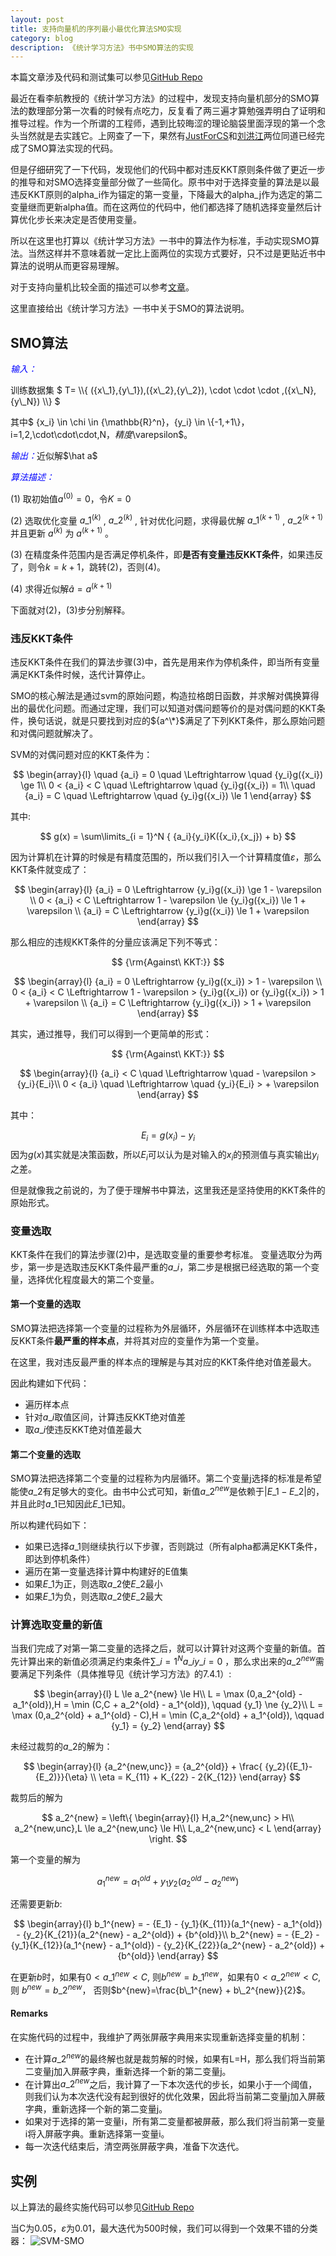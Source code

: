```yaml
---
layout: post
title: 支持向量机的序列最小最优化算法SMO实现
category: blog
description: 《统计学习方法》书中SMO算法的实现
---
```


本篇文章涉及代码和测试集可以参见[GitHub Repo](https://github.com/ZhiyuanLIPlus/StatisticalLearning)

最近在看李航教授的《统计学习方法》的过程中，发现支持向量机部分的SMO算法的数理部分第一次看的时候有点吃力，反复看了两三遍才算勉强弄明白了证明和推导过程。作为一个所谓的工程师，遇到比较晦涩的理论脑袋里面浮现的第一个念头当然就是去实践它。上网查了一下，果然有[JustForCS](http://www.cnblogs.com/JustForCS/p/5283489.html)和[刘洪江](http://liuhongjiang.github.io/tech/blog/2012/12/28/svm-smo/)两位同道已经完成了SMO算法实现的代码。

但是仔细研究了一下代码，发现他们的代码中都对违反KKT原则条件做了更近一步的推导和对SMO选择变量部分做了一些简化。原书中对于选择变量的算法是以最违反KKT原则的alpha_i作为锚定的第一变量，下降最大的alpha_j作为选定的第二变量继而更新alpha值。而在这两位的代码中，他们都选择了随机选择变量然后计算优化步长来决定是否使用变量。

所以在这里也打算以《统计学习方法》一书中的算法作为标准，手动实现SMO算法。当然这样并不意味着就一定比上面两位的实现方式要好，只不过是更贴近书中算法的说明从而更容易理解。

对于支持向量机比较全面的描述可以参考[文章](http://blog.csdn.net/crazy_programmer_p/article/details/38512945)。

这里直接给出《统计学习方法》一书中关于SMO的算法说明。

## SMO算法

<p style="text-indent:0"><em style="color:blue"> 输入：</em></p>训练数据集 $ T= \\{ ({x\_1},{y\_1}),({x\_2},{y\_2}), \cdot \cdot \cdot ,({x\_N},{y\_N}) \\} $  

其中$ {x\_i} \in \chi  \in {\mathbb{R}^n}$，${y\_i} \in \\{-1,+1\\}$，$i=1,2,\cdot\cdot\cdot,N$，精度$\varepsilon$。

<p style="text-indent:0"><em style="color:blue">输出：</em>近似解$\hat a$</p>

<p style="text-indent:0"><em style="color:blue">算法描述：</em></p>

(1) 取初始值${a^{(0)}}=0$，令$K=0$

(2) 选取优化变量 ${a\_1^{(k)}}$ , ${a\_2^{(k)}}$ , 针对优化问题，求得最优解 ${a\_1^{(k+1)}}$ , ${a\_2^{(k+1)}}$ 并且更新 ${a^{(k)}}$ 为 ${a^{(k+1)}}$ 。

(3) 在精度条件范围内是否满足停机条件，即**是否有变量违反KKT条件**，如果违反了，则令$k=k+1$，跳转(2)，否则(4)。

(4) 求得近似解$\hat a = a^{(k+1)}$

下面就对(2)，(3)步分别解释。

### 违反KKT条件
违反KKT条件在我们的算法步骤(3)中，首先是用来作为停机条件，即当所有变量满足KKT条件时候，迭代计算停止。

SMO的核心解法是通过svm的原始问题，构造拉格朗日函数，并求解对偶换算得出的最优化问题。而通过定理，我们可以知道对偶问题等价的是对偶问题的KKT条件，换句话说，就是只要找到对应的${a^\*}$满足了下列KKT条件，那么原始问题和对偶问题就解决了。

SVM的对偶问题对应的KKT条件为：

$$
\begin{array}{l}
\quad {a_i} = 0 \quad \Leftrightarrow \quad {y_i}g({x_i}) \ge 1\\
0 < {a_i} < C \quad \Leftrightarrow \quad {y_i}g({x_i}) = 1\\
\quad {a_i} = C \quad \Leftrightarrow \quad {y_i}g({x_i}) \le 1
\end{array}
$$

其中:

$$
g(x) = \sum\limits_{i = 1}^N { {a_i}{y_i}K({x_i},{x_j}) + b} 
$$

因为计算机在计算的时候是有精度范围的，所以我们引入一个计算精度值$\varepsilon$，那么KKT条件就变成了：

$$
\begin{array}{l}
{a_i} = 0 \Leftrightarrow {y_i}g({x_i}) \ge 1 - \varepsilon \\
0 < {a_i} < C \Leftrightarrow 1 - \varepsilon  \le {y_i}g({x_i}) \le 1 + \varepsilon \\
{a_i} = C \Leftrightarrow {y_i}g({x_i}) \le 1 + \varepsilon 
\end{array}
$$

那么相应的违规KKT条件的分量应该满足下列不等式：

$$
{\rm{Against\ KKT:}}
$$

$$
\begin{array}{l}
{a_i} = 0 \Leftrightarrow {y_i}g({x_i}) > 1 - \varepsilon \\
0 < {a_i} < C \Leftrightarrow 1 - \varepsilon > {y_i}g({x_i})  or  {y_i}g({x_i}) > 1 + \varepsilon \\
{a_i} = C \Leftrightarrow {y_i}g({x_i}) > 1 + \varepsilon 
\end{array} 
$$

其实，通过推导，我们可以得到一个更简单的形式：

$$
{\rm{Against\ KKT:}}
$$

$$
\begin{array}{l}
{a_i} < C \quad \Leftrightarrow \quad  - \varepsilon  > {y_i}{E_i}\\
0 < {a_i} \quad \Leftrightarrow \quad {y_i}{E_i} >  + \varepsilon 
\end{array}
$$

其中：

$$
{E_i} = g({x_i}) - {y_i}
$$
因为$g({x})$其实就是决策函数，所以${E_i}$可以认为是对输入的${x_i}$的预测值与真实输出${y_i}$之差。

但是就像我之前说的，为了便于理解书中算法，这里我还是坚持使用的KKT条件的原始形式。

### 变量选取
KKT条件在我们的算法步骤(2)中，是选取变量的重要参考标准。
变量选取分为两步，第一步是选取违反KKT条件最严重的${a\_i}$，第二步是根据已经选取的第一个变量，选择优化程度最大的第二个变量。

#### 第一个变量的选取
SMO算法把选择第一个变量的过程称为外层循环，外层循环在训练样本中选取违反KKT条件**最严重的样本点**，并将其对应的变量作为第一个变量。

在这里，我对违反最严重的样本点的理解是与其对应的KKT条件绝对值差最大。

因此构建如下代码：
- 遍历样本点
- 针对${a\_i}$取值区间，计算违反KKT绝对值差
- 取${a\_i}$使违反KKT绝对值差最大

#### 第二个变量的选取
SMO算法把选择第二个变量的过程称为内层循环。第二个变量j选择的标准是希望能使${a\_2}$有足够大的变化。由书中公式可知，新值${a\_2^{new}}$是依赖于$\left| {E\_1 - E\_2} \right|$的，并且此时${a\_1}$已知因此$E\_1$已知。

所以构建代码如下：
- 如果已选择${a\_1}$则继续执行以下步骤，否则跳过（所有alpha都满足KKT条件，即达到停机条件）
- 遍历在第一变量选择计算中构建好的E值集
- 如果$E\_1$为正，则选取${a\_2}$使$E\_2$最小
- 如果$E\_1$为负，则选取${a\_2}$使$E\_2$最大

### 计算选取变量的新值

当我们完成了对第一第二变量的选择之后，就可以计算针对这两个变量的新值。首先计算出来的新值必须满足约束条件$\sum\limits\_{i = 1}^N { {a\_i}{y\_i} = 0}$ ，那么求出来的${a\_2^{new}}$需要满足下列条件（具体推导见《统计学习方法》的7.4.1）:

$$
\begin{array}{l}
L \le a_2^{new} \le H\\
L = \max (0,a_2^{old} - a_1^{old}),H = \min (C,C + a_2^{old} - a_1^{old}), \qquad {y_1} \ne {y_2}\\
L = \max (0,a_2^{old} + a_1^{old} - C),H = \min (C,a_2^{old} + a_1^{old}), \qquad {y_1} = {y_2}
\end{array}
$$

未经过裁剪的${a\_2}$的解为：

$$
\begin{array}{l}
{a_2^{new,unc}} = {a_2^{old}} + \frac{ {y_2}({E_1}-{E_2)}}{\eta} \\
\eta = K_{11} + K_{22} - 2{K_{12}}
\end{array}
$$

裁剪后的解为

$$
a_2^{new} = \left\{ \begin{array}{l}
H,a_2^{new,unc} > H\\
        a_2^{new,unc},L \le a_2^{new,unc} \le H\\
        L,a_2^{new,unc} < L
        \end{array} \right.
$$

第一个变量的解为

$$
a_1^{new} = a_1^{old} + {y_1}{y_2}(a_2^{old} - a_2^{new})
$$

还需要更新$b$:

$$
\begin{array}{l}
b_1^{new} =  - {E_1} - {y_1}{K_{11}}(a_1^{new} - a_1^{old}) - {y_2}{K_{21}}(a_2^{new} - a_2^{old}) + {b^{old}}\\
        b_2^{new} =  - {E_2} - {y_1}{K_{12}}(a_1^{new} - a_1^{old}) - {y_2}{K_{22}}(a_2^{new} - a_2^{old}) + {b^{old}}
        \end{array}
$$

在更新$b$时，如果有$0 \lt a\_1^{new} \lt C$, 则$b^{new}=b\_1^{new}$，如果有$0 \lt a\_2^{new} \lt C$, 则 $b^{new}=b\_2^{new}$， 否则$b^{new}=\frac{b\_1^{new} + b\_2^{new}}{2}$。

#### Remarks
在实施代码的过程中，我维护了两张屏蔽字典用来实现重新选择变量的机制：
- 在计算${a\_2^{new}}$的最终解也就是裁剪解的时候，如果有L=H，那么我们将当前第二变量j加入屏蔽字典，重新选择一个新的第二变量j。
- 在计算出${a\_2^{new}}$之后，我计算了一下本次迭代的步长，如果小于一个阈值，则我们认为本次迭代没有起到很好的优化效果，因此将当前第二变量j加入屏蔽字典，重新选择一个新的第二变量j。
- 如果对于选择的第一变量i，所有第二变量都被屏蔽，那么我们将当前第一变量i将入屏蔽字典。重新选择第一变量i。
- 每一次迭代结束后，清空两张屏蔽字典，准备下次迭代。

## 实例

以上算法的最终实施代码可以参见[GitHub Repo](https://github.com/ZhiyuanLIPlus/StatisticalLearning)

当C为0.05，$\varepsilon$为0.01，最大迭代为500时候，我们可以得到一个效果不错的分类器：
![SVM-SMO](/images/blog/C_0.05.png)


